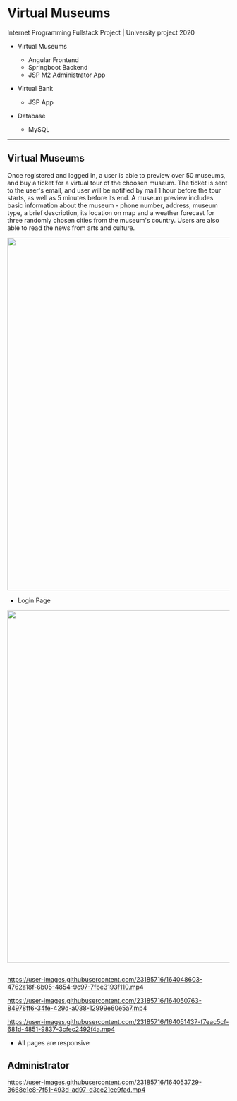 # Virtual Museums
Internet Programming Fullstack Project | University project 2020

- Virtual Museums
    - Angular Frontend
    - Springboot Backend
    - JSP M2 Administrator App

- Virtual Bank 
    - JSP App

- Database
    - MySQL

<hr/>

## Virtual Museums

Once registered and logged in, a user is able to preview over 50 museums, and buy a ticket for a virtual tour of the choosen museum. The ticket is sent to the user's email,
and user will be notified by mail 1 hour before the tour starts, as well as 5 minutes before its end. 
A museum preview includes basic information about the museum - phone number, address, museum type, a brief description, its location on map and a weather forecast
for three randomly chosen cities from the museum's country. 
Users are also able to read the news from arts and culture.


<p align="center" >
  <img src="https://user-images.githubusercontent.com/23185716/164044657-b0b8e32d-40b1-44c8-a437-035c80f7919d.gif" width="800px">  
</p>

- Login Page 

<p align="center" >
  <img src="https://user-images.githubusercontent.com/23185716/164044009-17a1a615-4cf2-4afb-a239-603f8b7fa411.gif" width="800px">  
</p>

##
 

https://user-images.githubusercontent.com/23185716/164048603-4762a18f-6b05-4854-9c97-7fbe3193f110.mp4



https://user-images.githubusercontent.com/23185716/164050763-84978ff6-34fe-429d-a038-12999e60e5a7.mp4




https://user-images.githubusercontent.com/23185716/164051437-f7eac5cf-681d-4851-9837-3cfec2492f4a.mp4

- All pages are responsive


## Administrator



https://user-images.githubusercontent.com/23185716/164053729-3668e1e8-7f51-493d-ad97-d3ce21ee9fad.mp4


